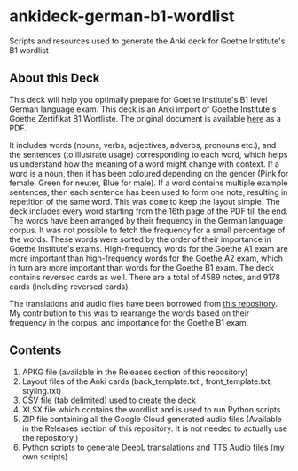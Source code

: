 # ankideck-german-b1-wordlist
Scripts and resources used to generate the Anki deck for Goethe Institute's B1 wordlist 

## About this Deck
This deck will help you optimally prepare for Goethe Institute's B1 level German language exam.
This deck is an Anki import of Goethe Institute's Goethe Zertifikat B1 Wortliste. The original document is available [here](https://www.goethe.de/pro/relaunch/prf/en/Goethe-Zertifikat_B1_Wortliste.pdf) as a PDF.

It includes words (nouns, verbs, adjectives, adverbs, pronouns etc.), and the sentences (to illustrate usage) corresponding to each word, which helps us understand how the meaning of a word might change with context. If a word is a noun, then it has been coloured depending on the gender (Pink for female, Green for neuter, Blue for male). If a word contains multiple example sentences, then each sentence has been used to form one note, resulting in repetition of the same word. This was done to keep the layout simple. The deck includes every word starting from the 16th page of the PDF till the end. The words have been arranged by their frequency in the German language corpus. It was not possible to fetch the frequency for a small percentage of the words. These words were sorted by the order of their importance in Goethe Institute's exams. High-frequency words for the Goethe A1 exam are more important than high-frequency words for the Goethe A2 exam, which in turn are more important than words for the Goethe B1 exam. The deck contains reversed cards as well. There are a total of 4589 notes, and 9178 cards (including reversed cards).

The translations and audio files have been borrowed from [this repository](https://github.com/aringq10/b1-goethe-anki-deck). My contribution to this was to rearrange the words based on their frequency in the corpus, and importance for the Goethe B1 exam.

## Contents
1. APKG file (available in the Releases section of this repository)
2. Layout files of the Anki cards (back_template.txt , front_template.txt, styling.txt)
3. CSV file (tab delimited) used to create the deck
4. XLSX file which contains the wordlist and is used to run Python scripts
5. ZIP file containing all the Google Cloud generated audio files (Available in the Releases section of this repository. It is not needed to actually use the repository.)
6. Python scripts to generate DeepL transalations and TTS Audio files (my own scripts)
